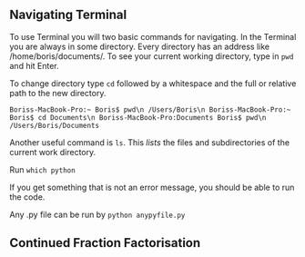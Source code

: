 ## Navigating Terminal

To use Terminal you will two basic commands for navigating.
In the Terminal you are always in some directory. Every directory has an address like /home/boris/documents/.
To see your current working directory, type in `pwd` and hit Enter.

To change directory type `cd` followed by a whitespace and the full or relative path to the new directory.

`Boriss-MacBook-Pro:~ Boris$ pwd\n
/Users/Boris\n
Boriss-MacBook-Pro:~ Boris$ cd Documents\n
Boriss-MacBook-Pro:Documents Boris$ pwd\n
/Users/Boris/Documents`

Another useful command is `ls`. This *lists* the files and subdirectories of the current work directory. 

Run 
`which python`

If you get something that is not an error message, you should be able to run the code.

Any .py file can be run by
`python anypyfile.py`

## Continued Fraction Factorisation


